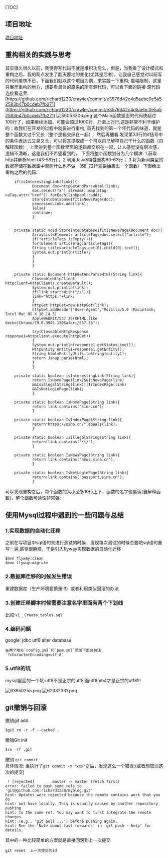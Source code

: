 [TOC]
## 项目地址
[项目地址](https://github.com/richard1230/crawler)
## 重构相关的实践与思考
其实很久很久以前，我觉得写代码不就是堆积功能么，但是，当我看了设计模式和重构之后，我的观点发生了翻天覆地的变化(尤其是后者)，让我自己感觉对以前写的代码羞愧不已，下面我们就以这个项目为例，来实践一下重构;
篇幅限制，这里只展示重构的地方，想要看具体的原来的所有源代码，可以看下面的链接
源代码连接看这里:
[https://github.com/richard1230/crawler/commit/e3576d42c4d5aebc0e5a52583b47b0cdeb7fb271](https://github.com/richard1230/crawler/commit/e3576d42c4d5aebc0e5a52583b47b0cdeb7fb271)
![56053306.png](crawlerProjectSummary_files/56053306.png)
这个Main函数里面的代码快超过100行了，如果继续添加，可能会超过1000行，乃至上万行,这是非常不利于维护的；故我们在开发的过程中就要进行重构;
首先找到的第一个坏代码的味道，就是整个函数太过于冗长（整个逻辑交织在一起）；
然后再细看:发现第33行的if括号中的条件表达式又臭又长，可以将其提取成一个可以自己解释自己干什么的函数（自解释函数）;
上面讲到整个函数里面的逻辑都交织在一起，让人感觉没有层次感，逻辑不清晰，这是我们不希望看到的，
下面将整个函数划分为几个模块:
1.获取http并解析html (43-58行)；
2.利用Java8特性重构60-63行；
3.将为新闻类型的数据存储在数据库中否则什么也不做 （68-72行需要抽离出一个函数）
下面给出重构之后的代码:
```
    if(isInterestingLink(link)){
            Document doc=httpGetAndParseHtml(link);
            doc.select("a").stream().map(aTag->aTag.attr("href")).forEach(linkpool::add);
            StoreIntoDatabaseIfItisNewsPage(doc);
            processedLinks.add(link);
            }else{
            continue;
            }


    private static void StoreIntoDatabaseIfItisNewsPage(Document doc){
            ArrayList<Element> articleTags=doc.select("article");
            if(!articleTags.isEmpty()){
            for(Element articleTag:articleTags){
            String title=articleTags.get(0).child(0).text();
            System.out.println(title);
            }
            }
            }
    
    private static Document httpGetAndParseHtml(String link){
            CloseableHttpClient httpclient=HttpClients.createDefault();
            System.out.println(link);
            if(link.startsWith("//")){
            link="https:"+link;
            }
            HttpGet httpGet=new HttpGet(link);
            httpGet.addHeader("User-Agent","Mozilla/5.0 (Macintosh; Intel Mac OS X 10_14_3)
            AppleWebKit/537.36(KHTML,like Gecko)Chrome/79.0.3945.130Safari/537.36");
    
            try(CloseableHttpResponse response1=httpclient.execute(httpGet))
            {
            System.out.println(response1.getStatusLine());
            HttpEntity entity1=response1.getEntity();
            String html=EntityUtils.toString(entity1);
            return Jsoup.parse(html);
            }
            }
    
    private static boolean isInterestingLink(String link){
            return IsHomePage(link)&&IsNewsPage(link)
            &&IsillegalString(link)||IsIndexPage(link)
            &&IsNotLoginPage(link);
            }
    
    private static boolean IsHomePage(String link){
            return link.contains("sina.cn");
            }
    
    private static boolean IsIndexPage(String link){
            return"https://sina.cn/".equals(link);
            }
    
    private static boolean IsillegalString(String link){
            return!link.contains("\\/");
            }
    
    private static boolean IsNewsPage(String link){
            return link.contains("news.sina.cn");
            }
    
    private static boolean IsNotLoginPage(String link){
            return!link.contains("passport.sina.cn");
            }
```
可以发现重构之后，每个函数的大小至多10行上下，函数的名字也易读(自解释函数)，整个函数可读性非常强;


## 使用Mysql过程中遇到的一些问题与总结
### 1.实现数据的自动化迁移
之前在写项目中sql语句来进行测试的时候，发现每次测试的时候总要吧sql语句重写一遍,感觉很麻烦，于是引入flyway实现数据的自动化迁移
```
$mvn flyway:clean
$mvn flyway:migrate
```
### 2.数据库迁移的时候发生错误
重建数据库（生产环境要慎重!!!）或者利用类似回滚的办法


### 3.创建迁移脚本时候需要注意名字里面有两个下划线
比如:`V1__Create_tables.sql`


### 4.编码问题
google: jdbc utf8 alter database
```
在两个地方`config.xml`和`pom.xml`添加下面这句话:
`?characterEncoding=utf-8`
```
### 5.utf8的坑
mysql里面的一个坑:utf8不是正宗的utf8,而utf8mb4才是正宗的utf8!!!

![63950255.png](crawlerProjectSummary_files/63950255.png)
![62032331.png](crawlerProjectSummary_files/62032331.png)


## git撤销与回滚
撤销git add .
```
$git rm -r -f --cached .

```
撤销Git init
```
$rm -rf .git

```
撤销 `git commit ` </br>
具体情况:
当执行了`git commit -m "xxx"`之后，发现这么一个错误:(或者想取消这次的提交)
```
 ! [rejected]        master -> master (fetch first)
error: failed to push some refs to 'git@github.com:richard1230/myblog.git'
hint: Updates were rejected because the remote contains work that you do
hint: not have locally. This is usually caused by another repository pushing
hint: to the same ref. You may want to first integrate the remote changes
hint: (e.g., 'git pull ...') before pushing again.
hint: See the 'Note about fast-forwards' in 'git push --help' for details.
```
其中的一种比较简单的方案就是直接回滚到上一次提交
```
git reset  上一次提交的id

```





